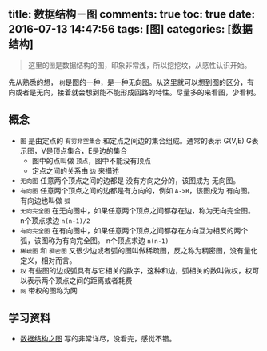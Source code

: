 title: 数据结构－图
comments: true
toc: true
date: 2016-07-13 14:47:56
tags: [图]
categories: [数据结构]
---

<!-- more -->
> 这里的`图`是数据结构的图，印象非常浅，所以挖挖坟，从感性认识开始。

先从熟悉的想， `树`是图的一种，是一种无向图。从这里就可以想到图的区分，有向或者是无向，接着就会想到能不能形成回路的特性。尽量多的来看图，少看树。


## 概念

* `图` 是由定点的 `有穷非空集合`     和定点之间边的集合组成。通常的表示 G(V,E) G表示图，V是顶点集合，E是边的集合
    + 图中的点叫做 `顶点`，图中不能没有顶点
    + 定点之间的关系由 `边` 来描述
* `无向图` 任意两个顶点之间的边都是 没有方向之分的，该图成为 无向图。
* `有向图` 任意两个顶点之间的边都是有方向的，例如 `A->B`，该图成为 有向图。有向边也叫做 `弧`
* `无向完全图` 在无向图中，如果任意两个顶点之间都存在边，称为无向完全图。 n个顶点求边 `n(n-1)/2`
* `有向完全图` 在有向图中，如果任意两个顶点之间都存在方向互为相反的两个弧，该图称为有向完全图。 n个顶点求边 `n(n-1)`
* `稀疏图` 和 `稠密图` 又很少边或者弧的图叫做稀疏图，反之称为稠密图，没有量化定义，相对而言。
* `权` 有些图的边或弧具有与它相关的数字，这种和边，弧相关的数叫做权，权可以表示两个顶点之间的距离或者耗费
* `网` 带权的图称为网


## 学习资料
* [数据结构之图](https://www.zybuluo.com/guoxs/note/249812#数据结构之图) 写的非常详尽，没看完，感觉不错。
